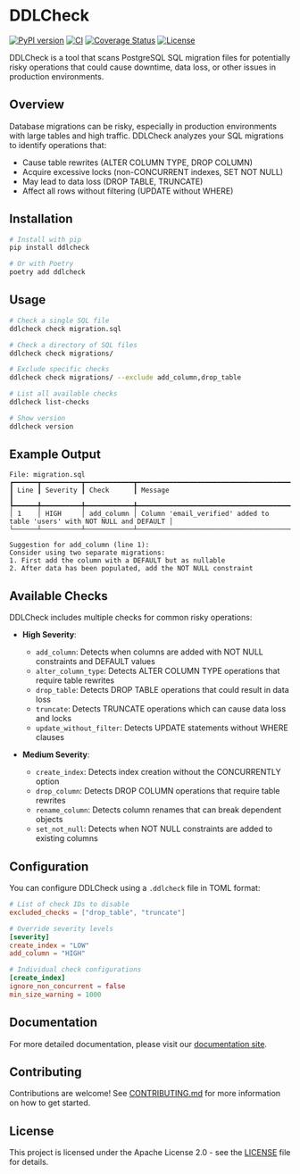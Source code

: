 # DDLCheck

[![PyPI version](https://img.shields.io/pypi/v/ddlcheck)](https://pypi.org/project/ddlcheck/)
[![CI](https://github.com/olirice/ddlcheck/actions/workflows/ci.yml/badge.svg)](https://github.com/olirice/ddlcheck/actions/workflows/ci.yml)
[![Coverage Status](https://coveralls.io/repos/github/olirice/ddlcheck/badge.svg?branch=main)](https://coveralls.io/github/olirice/ddlcheck?branch=main)
[![License](https://img.shields.io/badge/License-Apache_2.0-blue.svg)](https://opensource.org/licenses/Apache-2.0)

DDLCheck is a tool that scans PostgreSQL SQL migration files for potentially risky operations that could cause downtime, data loss, or other issues in production environments.

## Overview

Database migrations can be risky, especially in production environments with large tables and high traffic. DDLCheck analyzes your SQL migrations to identify operations that:

- Cause table rewrites (ALTER COLUMN TYPE, DROP COLUMN)
- Acquire excessive locks (non-CONCURRENT indexes, SET NOT NULL)
- May lead to data loss (DROP TABLE, TRUNCATE)
- Affect all rows without filtering (UPDATE without WHERE)

## Installation

```bash
# Install with pip
pip install ddlcheck

# Or with Poetry
poetry add ddlcheck
```

## Usage

```bash
# Check a single SQL file
ddlcheck check migration.sql

# Check a directory of SQL files
ddlcheck check migrations/

# Exclude specific checks
ddlcheck check migrations/ --exclude add_column,drop_table

# List all available checks
ddlcheck list-checks

# Show version
ddlcheck version
```

## Example Output

```
File: migration.sql
┏━━━━━━┳━━━━━━━━━━┳━━━━━━━━━━━━┳━━━━━━━━━━━━━━━━━━━━━━━━━━━━━━━━━━━━━━━━━━━━━━━━━━━━━━━━━━━━━━━━━━━━━━━━━━┓
┃ Line ┃ Severity ┃ Check      ┃ Message                                                                  ┃
┡━━━━━━╇━━━━━━━━━━╇━━━━━━━━━━━━╇━━━━━━━━━━━━━━━━━━━━━━━━━━━━━━━━━━━━━━━━━━━━━━━━━━━━━━━━━━━━━━━━━━━━━━━━━━┩
│ 1    │ HIGH     │ add_column │ Column 'email_verified' added to table 'users' with NOT NULL and DEFAULT │
└──────┴──────────┴────────────┴──────────────────────────────────────────────────────────────────────────┘

Suggestion for add_column (line 1):
Consider using two separate migrations:
1. First add the column with a DEFAULT but as nullable
2. After data has been populated, add the NOT NULL constraint
```

## Available Checks

DDLCheck includes multiple checks for common risky operations:

- **High Severity**:
  - `add_column`: Detects when columns are added with NOT NULL constraints and DEFAULT values
  - `alter_column_type`: Detects ALTER COLUMN TYPE operations that require table rewrites
  - `drop_table`: Detects DROP TABLE operations that could result in data loss
  - `truncate`: Detects TRUNCATE operations which can cause data loss and locks
  - `update_without_filter`: Detects UPDATE statements without WHERE clauses

- **Medium Severity**:
  - `create_index`: Detects index creation without the CONCURRENTLY option
  - `drop_column`: Detects DROP COLUMN operations that require table rewrites
  - `rename_column`: Detects column renames that can break dependent objects
  - `set_not_null`: Detects when NOT NULL constraints are added to existing columns

## Configuration

You can configure DDLCheck using a `.ddlcheck` file in TOML format:

```toml
# List of check IDs to disable
excluded_checks = ["drop_table", "truncate"]

# Override severity levels
[severity]
create_index = "LOW"
add_column = "HIGH"

# Individual check configurations
[create_index]
ignore_non_concurrent = false
min_size_warning = 1000
```

## Documentation

For more detailed documentation, please visit our [documentation site](https://olirice.github.io/ddlcheck).

## Contributing

Contributions are welcome! See [CONTRIBUTING.md](CONTRIBUTING.md) for more information on how to get started.

## License

This project is licensed under the Apache License 2.0 - see the [LICENSE](LICENSE) file for details.
